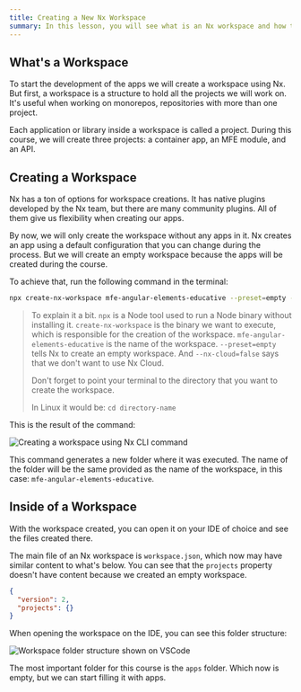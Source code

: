 ```yaml
---
title: Creating a New Nx Workspace
summary: In this lesson, you will see what is an Nx workspace and how to create one.
---
```


## What's a Workspace

To start the development of the apps we will create a workspace using Nx. But first, a workspace is a structure to hold all the projects we will work on. It's useful when working on monorepos, repositories with more than one project.

Each application or library inside a workspace is called a project. During this course, we will create three projects: a container app, an MFE module, and an API.

## Creating a Workspace

Nx has a ton of options for workspace creations. It has native plugins developed by the Nx team, but there are many community plugins. All of them give us flexibility when creating our apps.

By now, we will only create the workspace without any apps in it. Nx creates an app using a default configuration that you can change during the process. But we will create an empty workspace because the apps will be created during the course.

To achieve that, run the following command in the terminal:

```bash
npx create-nx-workspace mfe-angular-elements-educative --preset=empty --nx-cloud=false
```

> To explain it a bit. `npx` is a Node tool used to run a Node binary without installing it. `create-nx-workspace` is the binary we want to execute, which is responsible for the creation of the workspace. `mfe-angular-elements-educative` is the name of the workspace. `--preset=empty` tells Nx to create an empty workspace. And `--nx-cloud=false` says that we don't want to use Nx Cloud.
>
> Don't forget to point your terminal to the directory that you want to create the workspace.
>
> In Linux it would be: `cd directory-name`

This is the result of the command:

<!-- ![Creating a workspace using Nx CLI command](assets/create-nx-empty-workspace.png) -->

![Creating a workspace using Nx CLI command](/api/collection/6586453712175104/5197349072142336/page/5956347840954368/image/6076398241841152?page_type=collection_lesson)

This command generates a new folder where it was executed. The name of the folder will be the same provided as the name of the workspace, in this case: `mfe-angular-elements-educative`.

## Inside of a Workspace

With the workspace created, you can open it on your IDE of choice and see the files created there.

The main file of an Nx workspace is `workspace.json`, which now may have similar content to what's below. You can see that the `projects` property doesn't have content because we created an empty workspace.

```json
{
  "version": 2,
  "projects": {}
}
```

When opening the workspace on the IDE, you can see this folder structure:

<!-- ![Workspace folder structure shown on VSCode](assets/vscode-workspace-folder-structure.png) -->

![Workspace folder structure shown on VSCode](/api/collection/6586453712175104/5197349072142336/page/5956347840954368/image/5343852092719104?page_type=collection_lesson)

The most important folder for this course is the `apps` folder. Which now is empty, but we can start filling it with apps.
